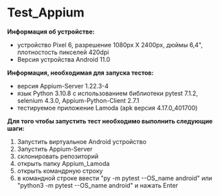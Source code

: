 # Test_Appium

**Информация об устройстве:**
* устройство Pixel 6, разрешение 1080px X 2400px, дюймы 6,4", плотностость пикселей 420dpi
* Версия устройства Android 11.0

**Информация, необходимая для запуска тестов:**
* версия Appium-Server 1.22.3-4
* язык Python 3.10.8 с использованием  библиотеки pytest 7.1.2, selenium 4.3.0, Appium-Python-Client 2.7.1
* тестируемое приложение Lamoda (apk версия 4.17.0_401700)

**Для того чтобы запустить тест необходимо выполнить следующие шаги:** 
1. Запустить виртуальное Android устройство 
2. Запустить Appium-Server
3. склонировать репозиторий
4. открыть папку Appium_Lamoda
5. открыть командрную строку
6. в командной строке ввести "py -m pytest --OS_name android" или "python3 -m pytest --OS_name android" и нажать Enter 

